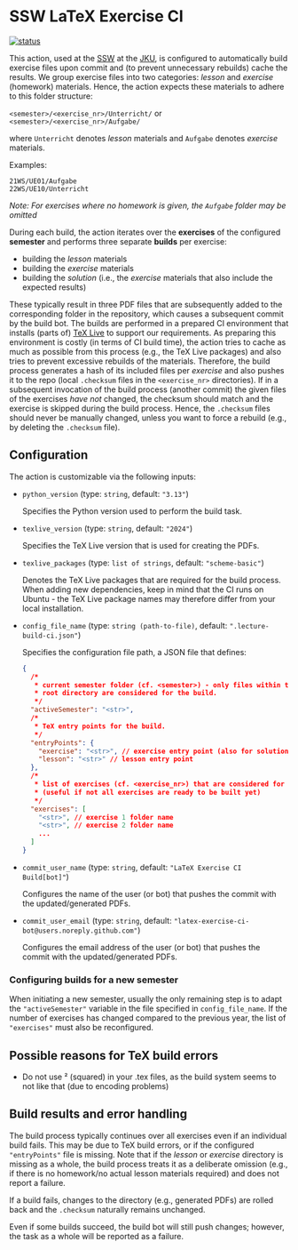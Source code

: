 # SSW LaTeX Exercise CI

[![status](https://github.com/SSW-JKU/latex-exercise-ci/actions/workflows/ci.yml/badge.svg)](https://github.com/SSW-JKU/latex-exercise-ci/actions/workflows/ci.yml)

This action, used at the [SSW](https://ssw.jku.at/) at the [JKU](https://www.jku.at/), is configured to automatically build exercise files upon commit and (to prevent unnecessary rebuilds) cache the results.
We group exercise files into two categories: _lesson_ and _exercise_ (homework) materials.
Hence, the action expects these materials to adhere to this folder structure:

`<semester>/<exercise_nr>/Unterricht/` or `<semester>/<exercise_nr>/Aufgabe/`

where `Unterricht` denotes _lesson_ materials and `Aufgabe` denotes _exercise_ materials.

Examples:

```
21WS/UE01/Aufgabe
22WS/UE10/Unterricht
```

_Note: For exercises where no homework is given, the `Aufgabe` folder may be omitted_

During each build, the action iterates over the **exercises** of the configured **semester** and performs three separate **builds** per exercise:

- building the _lesson_ materials
- building the _exercise_ materials
- building the _solution_ (i.e., the _exercise_ materials that also include the expected results)

These typically result in three PDF files that are subsequently added to the corresponding folder in the repository, which causes a subsequent commit by the build bot.
The builds are performed in a prepared CI environment that installs (parts of) [TeX Live](https://tug.org/texlive/) to support our requirements.
As preparing this environment is costly (in terms of CI build time), the action tries to cache as much as possible from this process (e.g., the TeX Live packages) and also tries to prevent excessive rebuilds of the materials.
Therefore, the build process generates a hash of its included files per _exercise_ and also pushes it to the repo (local `.checksum` files in the `<exercise_nr>` directories). If in a subsequent invocation of the build process (another commit) the given files of the exercises _have not_ changed, the checksum should match and the exercise is skipped during the build process. Hence, the `.checksum` files should never be manually changed, unless you want to force a rebuild (e.g., by deleting the `.checksum` file).

## Configuration

The action is customizable via the following inputs:

- `python_version` (type: `string`, default: `"3.13"`)

  Specifies the Python version used to perform the build task.

- `texlive_version` (type: `string`, default: `"2024"`)

  Specifies the TeX Live version that is used for creating the PDFs.

- `texlive_packages` (type: `list of strings`, default: `"scheme-basic"`)

  Denotes the TeX Live packages that are required for the build process.
  When adding new dependencies, keep in mind that the CI runs on Ubuntu - the TeX Live package names may therefore differ from your local installation.

- `config_file_name` (type: `string (path-to-file)`, default: `".lecture-build-ci.json"`)

  Specifies the configuration file path, a JSON file that defines:

  ```json
  {
    /*
     * current semester folder (cf. <semester>) - only files within this
     * root directory are considered for the build.
     */
    "activeSemester": "<str>",
    /*
     * TeX entry points for the build.
     */
    "entryPoints": {
      "exercise": "<str>", // exercise entry point (also for solution build).
      "lesson": "<str>" // lesson entry point
    },
    /*
     * list of exercises (cf. <exercise_nr>) that are considered for the build
     * (useful if not all exercises are ready to be built yet)
     */
    "exercises": [
      "<str>", // exercise 1 folder name
      "<str>", // exercise 2 folder name
      ...
    ]
  }
  ```

- `commit_user_name` (type: `string`, default: `"LaTeX Exercise CI Build[bot]"`)

  Configures the name of the user (or bot) that pushes the commit with the updated/generated PDFs.

- `commit_user_email` (type: `string`, default: `"latex-exercise-ci-bot@users.noreply.github.com"`)

  Configures the email address of the user (or bot) that pushes the commit with the updated/generated PDFs.

### Configuring builds for a new semester

When initiating a new semester, usually the only remaining step is to adapt the `"activeSemester"` variable in the file specified in `config_file_name`. If the number of exercises has changed compared to the previous year, the list of `"exercises"` must also be reconfigured.

## Possible reasons for TeX build errors

- Do not use ² (squared) in your .tex files, as the build system seems to not like that (due to encoding problems)

## Build results and error handling

The build process typically continues over all exercises even if an individual build fails. This may be due to TeX build errors, or if the configured `"entryPoints"` file is missing. Note that if the _lesson_ or _exercise_ directory is missing as a whole, the build process treats it as a deliberate omission (e.g., if there is no homework/no actual lesson materials required) and does not report a failure.

If a build fails, changes to the directory (e.g., generated PDFs) are rolled back and the `.checksum` naturally remains unchanged.

Even if some builds succeed, the build bot will still push changes; however, the task as a whole will be reported as a failure.
